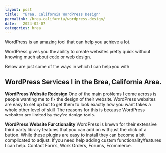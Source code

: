 ```yaml
---
layout: post
title:  "Brea, California WordPress Design"
permalink: /brea-california/wordpress-design/
date:   2024-02-07
categories: brea
---
```


WordPress is an amazing tool that can help you achieve a lot.

WordPress gives you the ability to create websites pretty quick without knowing much about code or web design.

Below are just some of the ways in which I can help you with 

## WordPress Services I in the Brea, California Area.

**WordPress Website Redesign**
One of the main problems I come across is people wanting me to fix the design of their website. WordPress websites are easy to set up but to get them to look exactly how you want takes a whole other level of skill. The reasons for this is because WordPress websites are limited by they're design tools.  

**WordPress Website Functionality**
WordPress is known for their extensive third party library features that you can add on with just the click of a button.  While these plugins are easy to install they can become a bit complicated to adjust.  If you need help adding custom functionality/features I can help.
Contact Forms, Work Orders, Forums, Ecommerce.
